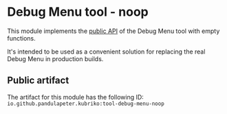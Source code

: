 # Debug Menu tool - noop
This module implements the [public API](https://github.com/pandulapeter/kubriko/tree/main/tools/debug-menu-api) of the Debug Menu tool with empty functions.

It's intended to be used as a convenient solution for replacing the real Debug Menu in production builds.

## Public artifact
The artifact for this module has the following ID:
`io.github.pandulapeter.kubriko:tool-debug-menu-noop`